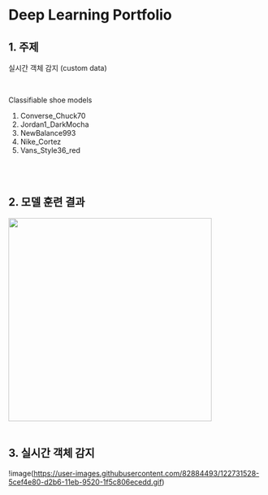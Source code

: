 # **Deep Learning Portfolio**

## 1. 주제
실시간 객체 감지 (custom data)

<br>

Classifiable shoe models
1. Converse_Chuck70
2. Jordan1_DarkMocha
3. NewBalance993
4. Nike_Cortez
5. Vans_Style36_red

<br>
<br>

## 2. 모델 훈련 결과
<img src="https://user-images.githubusercontent.com/82884493/121319263-fe85b000-c946-11eb-9d23-1870018cd91c.png" width="400" height="400">

<br>
<br>

## 3. 실시간 객체 감지
!image(https://user-images.githubusercontent.com/82884493/122731528-5cef4e80-d2b6-11eb-9520-1f5c806ecedd.gif)
